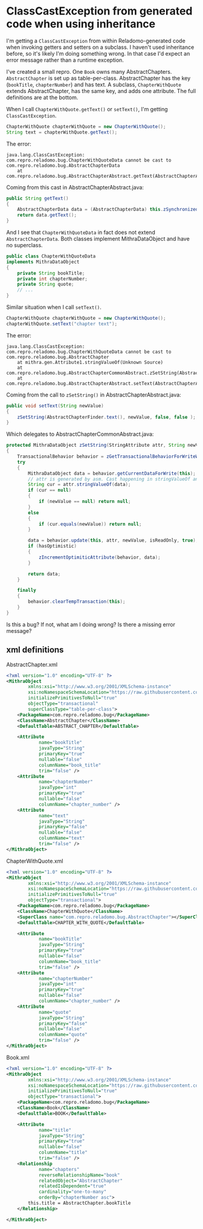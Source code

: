 ClassCastException from generated code when using inheritance
=============================================================

I'm getting a `ClassCastException` from within Reladomo-generated code when invoking getters and setters on a subclass. I haven't used inheritance before, so it's likely I'm doing something wrong. In that case I'd expect an error message rather than a runtime exception.

I've created a small repro. One `Book` owns many AbstractChapters. `AbstractChapter` is set up as table-per-class. AbstractChapter has the key (`bookTitle`, `chapterNumber`) and has text. A subclass, `ChapterWithQuote` extends AbstractChapter, has the same key, and adds one attribute. The full definitions are at the bottom.

When I call `ChapterWithQuote.getText()` or `setText()`, I'm getting `ClassCastException`.

```java
ChapterWithQuote chapterWithQuote = new ChapterWithQuote();
String text = chapterWithQuote.getText();
```

The error:

```console
java.lang.ClassCastException: com.repro.reladomo.bug.ChapterWithQuoteData cannot be cast to com.repro.reladomo.bug.AbstractChapterData
    at com.repro.reladomo.bug.AbstractChapterAbstract.getText(AbstractChapterAbstract.java:166)
```

Coming from this cast in AbstractChapterAbstract.java:

```java
public String getText()
{
    AbstractChapterData data = (AbstractChapterData) this.zSynchronizedGetData();
    return data.getText();
}
```

And I see that `ChapterWithQuoteData` in fact does not extend `AbstractChapterData`. Both classes implement MithraDataObject and have no superclass.

```java
public class ChapterWithQuoteData
implements MithraDataObject
{
    private String bookTitle;
    private int chapterNumber;
    private String quote;
    // ...
}
```

Similar situation when I call `setText()`.

```java
ChapterWithQuote chapterWithQuote = new ChapterWithQuote();
chapterWithQuote.setText("chapter text");
```

The error:

```console
java.lang.ClassCastException: com.repro.reladomo.bug.ChapterWithQuoteData cannot be cast to com.repro.reladomo.bug.AbstractChapter
    at mithra.gen.Attribute1.stringValueOf(Unknown Source)
    at com.repro.reladomo.bug.AbstractChapterCommonAbstract.zSetString(AbstractChapterCommonAbstract.java:997)
    at com.repro.reladomo.bug.AbstractChapterAbstract.setText(AbstractChapterAbstract.java:172)
```

Coming from the call to `zSetString()` in AbstractChapterAbstract.java:

```java
public void setText(String newValue)
{
    zSetString(AbstractChapterFinder.text(), newValue, false, false );
}
```

Which delegates to AbstractChapterCommonAbstract.java:

```java
protected MithraDataObject zSetString(StringAttribute attr, String newValue, boolean isReadOnly, boolean hasOptimistic)
{
    TransactionalBehavior behavior = zGetTransactionalBehaviorForWriteWithWaitIfNecessary();
    try
    {
        MithraDataObject data = behavior.getCurrentDataForWrite(this);
        // attr is generated by asm. Cast happening in stringValueOf and failing.
        String cur = attr.stringValueOf(data);
        if (cur == null)
        {
            if (newValue == null) return null;
        }
        else
        {
            if (cur.equals(newValue)) return null;
        }

        data = behavior.update(this, attr, newValue, isReadOnly, true);
        if (hasOptimistic)
        {
            zIncrementOptimiticAttribute(behavior, data);
        }

        return data;
    }

    finally
    {
        behavior.clearTempTransaction(this);
    }
}
```

Is this a bug? If not, what am I doing wrong? Is there a missing error message?

xml definitions
---------------

AbstractChapter.xml

```xml
<?xml version="1.0" encoding="UTF-8" ?>
<MithraObject
        xmlns:xsi="http://www.w3.org/2001/XMLSchema-instance"
        xsi:noNamespaceSchemaLocation="https://raw.githubusercontent.com/goldmansachs/reladomo/master/reladomogen/src/main/xsd/mithraobject.xsd"
        initializePrimitivesToNull="true"
        objectType="transactional"
        superClassType="table-per-class">
    <PackageName>com.repro.reladomo.bug</PackageName>
    <ClassName>AbstractChapter</ClassName>
    <DefaultTable>ABSTRACT_CHAPTER</DefaultTable>

    <Attribute
            name="bookTitle"
            javaType="String"
            primaryKey="true"
            nullable="false"
            columnName="book_title"
            trim="false" />
    <Attribute
            name="chapterNumber"
            javaType="int"
            primaryKey="true"
            nullable="false"
            columnName="chapter_number" />
    <Attribute
            name="text"
            javaType="String"
            primaryKey="false"
            nullable="false"
            columnName="text"
            trim="false" />
</MithraObject>
```

ChapterWithQuote.xml

```xml
<?xml version="1.0" encoding="UTF-8" ?>
<MithraObject
        xmlns:xsi="http://www.w3.org/2001/XMLSchema-instance"
        xsi:noNamespaceSchemaLocation="https://raw.githubusercontent.com/goldmansachs/reladomo/master/reladomogen/src/main/xsd/mithraobject.xsd"
        initializePrimitivesToNull="true"
        objectType="transactional">
    <PackageName>com.repro.reladomo.bug</PackageName>
    <ClassName>ChapterWithQuote</ClassName>
    <SuperClass name="com.repro.reladomo.bug.AbstractChapter"></SuperClass>
    <DefaultTable>CHAPTER_WITH_QUOTE</DefaultTable>

    <Attribute
            name="bookTitle"
            javaType="String"
            primaryKey="true"
            nullable="false"
            columnName="book_title"
            trim="false" />
    <Attribute
            name="chapterNumber"
            javaType="int"
            primaryKey="true"
            nullable="false"
            columnName="chapter_number" />
    <Attribute
            name="quote"
            javaType="String"
            primaryKey="false"
            nullable="false"
            columnName="quote"
            trim="false" />
</MithraObject>
```

Book.xml

```xml
<?xml version="1.0" encoding="UTF-8" ?>
<MithraObject
        xmlns:xsi="http://www.w3.org/2001/XMLSchema-instance"
        xsi:noNamespaceSchemaLocation="https://raw.githubusercontent.com/goldmansachs/reladomo/master/reladomogen/src/main/xsd/mithraobject.xsd"
        initializePrimitivesToNull="true"
        objectType="transactional">
    <PackageName>com.repro.reladomo.bug</PackageName>
    <ClassName>Book</ClassName>
    <DefaultTable>BOOK</DefaultTable>

    <Attribute
            name="title"
            javaType="String"
            primaryKey="true"
            nullable="false"
            columnName="title"
            trim="false" />
    <Relationship
            name="chapters"
            reverseRelationshipName="book"
            relatedObject="AbstractChapter"
            relatedIsDependent="true"
            cardinality="one-to-many"
            orderBy="chapterNumber asc">
        this.title = AbstractChapter.bookTitle
    </Relationship>

</MithraObject>
```
